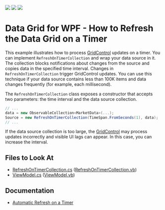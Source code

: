 <!-- default badges list -->
![](https://img.shields.io/endpoint?url=https://codecentral.devexpress.com/api/v1/VersionRange/389632775/21.1.5%2B)
[![](https://img.shields.io/badge/Open_in_DevExpress_Support_Center-FF7200?style=flat-square&logo=DevExpress&logoColor=white)](https://supportcenter.devexpress.com/ticket/details/T1018626)
[![](https://img.shields.io/badge/📖_How_to_use_DevExpress_Examples-e9f6fc?style=flat-square)](https://docs.devexpress.com/GeneralInformation/403183)
<!-- default badges end -->
# Data Grid for WPF - How to Refresh the Data Grid on a Timer

This example illustrates how to process [GridControl](https://docs.devexpress.com/WPF/DevExpress.Xpf.Grid.GridControl) updates on a timer. You can implement `RefreshOnTimerCollection` and wrap your data source in it. The collection blocks notifications about changes from the source and copies data in the specified time interval. Changes in `RefreshOnTimerCollection` trigger GridControl updates. You can use this technique if your data source contains less than 100K items and data changes frequently (for example, each millisecond).

The `RefreshOnTimerCollection` class exposes a constructor that accepts two parameters: the time interval and the data source collection.

```cs
// ...
data = new ObservableCollection<MarketData>(...);
Source = new RefreshOnTimerCollection(TimeSpan.FromSeconds(1), data); 
// ...
```
If the data source collection is too large, the [GridControl](https://docs.devexpress.com/WPF/DevExpress.Xpf.Grid.GridControl) may process updates incorrectly and visible UI lags can appear. In this case, you can increase the interval. 

<!-- default file list -->
## Files to Look At

- [RefreshOnTimerCollection.cs](./CS/RefreshOnTimer/RefreshOnTimerCollection.cs) ([RefreshOnTimerCollection.vb](./VB/RefreshOnTimer/RefreshOnTimerCollection.vb))
- [ViewModel.cs](./CS/RefreshOnTimer/ViewModel.cs) ([ViewModel.vb](./VB/RefreshOnTimer/ViewModel.vb))

<!-- default file list end -->

## Documentation

- [Automatic Refresh on a Timer](https://docs.devexpress.com/WPF/115836/controls-and-libraries/data-grid/performance-improvement/frequent-data-updates?v=21.2#automatic-refresh-on-a-timer)
